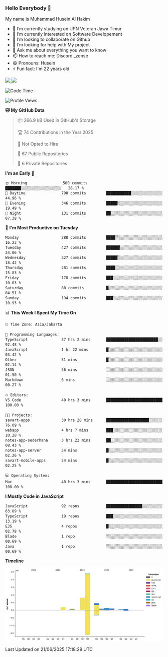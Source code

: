 ### Hello Everybody 👋

My name is Muhammad Husein Al Hakim

- 🔭 I’m currently studying on UPN Veteran Jawa Timur
- 🌱 I’m currently interested on Software Developement
- 👯 I’m looking to collaborate on Github
- 🤔 I’m looking for help with My project
- 💬 Ask me about everything you want to know
- 📫 How to reach me: Discord _zense
- 😄 Pronouns: Husein
- ⚡ Fun fact: I'm 22 years old

<p align="left">
<a href="https://github.com/huseinhq">
  <img height="180em" src="https://github-readme-stats-eight-theta.vercel.app/api?username=huseinhq&show_icons=true&theme=algolia&include_all_commits=true&count_private=true"/>
  <img height="180em" src="https://github-readme-stats-eight-theta.vercel.app/api/top-langs/?username=huseinhq&layout=compact&langs_count=8&theme=algolia"/>
</a>
</p>

<!--START_SECTION:waka-->
![Code Time](http://img.shields.io/badge/Code%20Time-2%2C296%20hrs%2041%20mins-blue)

![Profile Views](http://img.shields.io/badge/Profile%20Views-0-blue)

**🐱 My GitHub Data** 

> 📦 266.9 kB Used in GitHub's Storage 
 > 
> 🏆 74 Contributions in the Year 2025
 > 
> 🚫 Not Opted to Hire
 > 
> 📜 67 Public Repositories 
 > 
> 🔑 6 Private Repositories 
 > 
**I'm an Early 🐤** 

```text
🌞 Morning                500 commits         ███████░░░░░░░░░░░░░░░░░░   28.17 % 
🌆 Daytime                798 commits         ███████████░░░░░░░░░░░░░░   44.96 % 
🌃 Evening                346 commits         █████░░░░░░░░░░░░░░░░░░░░   19.49 % 
🌙 Night                  131 commits         ██░░░░░░░░░░░░░░░░░░░░░░░   07.38 % 
```
📅 **I'm Most Productive on Tuesday** 

```text
Monday                   288 commits         ████░░░░░░░░░░░░░░░░░░░░░   16.23 % 
Tuesday                  427 commits         ██████░░░░░░░░░░░░░░░░░░░   24.06 % 
Wednesday                327 commits         █████░░░░░░░░░░░░░░░░░░░░   18.42 % 
Thursday                 281 commits         ████░░░░░░░░░░░░░░░░░░░░░   15.83 % 
Friday                   178 commits         ███░░░░░░░░░░░░░░░░░░░░░░   10.03 % 
Saturday                 80 commits          █░░░░░░░░░░░░░░░░░░░░░░░░   04.51 % 
Sunday                   194 commits         ███░░░░░░░░░░░░░░░░░░░░░░   10.93 % 
```


📊 **This Week I Spent My Time On** 

```text
🕑︎ Time Zone: Asia/Jakarta

💬 Programming Languages: 
TypeScript               37 hrs 2 mins       ███████████████████████░░   92.48 % 
JavaScript               1 hr 22 mins        █░░░░░░░░░░░░░░░░░░░░░░░░   03.42 % 
Other                    51 mins             █░░░░░░░░░░░░░░░░░░░░░░░░   02.14 % 
JSON                     36 mins             ░░░░░░░░░░░░░░░░░░░░░░░░░   01.50 % 
Markdown                 6 mins              ░░░░░░░░░░░░░░░░░░░░░░░░░   00.27 % 

🔥 Editors: 
VS Code                  40 hrs 3 mins       █████████████████████████   100.00 % 

🐱‍💻 Projects: 
savart-apps              30 hrs 28 mins      ███████████████████░░░░░░   76.09 % 
webapp                   4 hrs 7 mins        ███░░░░░░░░░░░░░░░░░░░░░░   10.28 % 
notes-app-sederhana      3 hrs 22 mins       ██░░░░░░░░░░░░░░░░░░░░░░░   08.43 % 
notes-app-server         54 mins             █░░░░░░░░░░░░░░░░░░░░░░░░   02.26 % 
savart-mobile-apps       54 mins             █░░░░░░░░░░░░░░░░░░░░░░░░   02.25 % 

💻 Operating System: 
Mac                      40 hrs 3 mins       █████████████████████████   100.00 % 
```

**I Mostly Code in JavaScript** 

```text
JavaScript               92 repos            ████████████████░░░░░░░░░   63.89 % 
TypeScript               19 repos            ███░░░░░░░░░░░░░░░░░░░░░░   13.19 % 
EJS                      4 repos             █░░░░░░░░░░░░░░░░░░░░░░░░   02.78 % 
Blade                    1 repo              ░░░░░░░░░░░░░░░░░░░░░░░░░   00.69 % 
Java                     1 repo              ░░░░░░░░░░░░░░░░░░░░░░░░░   00.69 % 
```



**Timeline**

![Lines of Code chart](https://raw.githubusercontent.com/HuseinHQ/HuseinHQ/main/assets/bar_graph.png)


 Last Updated on 21/06/2025 17:18:29 UTC
<!--END_SECTION:waka-->
